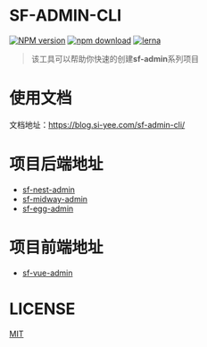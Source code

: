 # SF-ADMIN-CLI

[![NPM version][npm-image]][npm-url]
[![npm download][download-image]][download-url]
[![lerna](https://img.shields.io/badge/maintained%20with-lerna-cc00ff.svg)](https://lerna.js.org/)

[npm-image]: https://img.shields.io/npm/v/@sfadminltd/cli.svg?style=flat-square
[npm-url]: https://npmjs.org/package/@sfadminltd/cli
[download-image]: https://img.shields.io/npm/dm/@sfadminltd/cli.svg?style=flat-square
[download-url]: https://npmjs.org/package/@sfadminltd/cli

> 该工具可以帮助你快速的创建**sf-admin**系列项目

# 使用文档

文档地址：https://blog.si-yee.com/sf-admin-cli/

# 项目后端地址

- [sf-nest-admin](https://github.com/hackycy/sf-nest-admin)
- [sf-midway-admin](https://github.com/hackycy/sf-midway-admin)
- [sf-egg-admin](https://github.com/hackycy/sf-egg-admin)

# 项目前端地址

- [sf-vue-admin](https://github.com/hackycy/sf-vue-admin)

# LICENSE

[MIT](LICENSE)